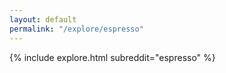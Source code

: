 ```yaml
---
layout: default
permalink: "/explore/espresso"
---
```


{% include explore.html subreddit="espresso" %}
